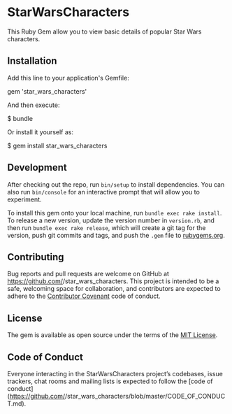 # StarWarsCharacters

This Ruby Gem allow you to view basic details of popular Star Wars characters.

## Installation

Add this line to your application's Gemfile:

gem 'star_wars_characters'

And then execute:

$ bundle

Or install it yourself as:

$ gem install star_wars_characters


## Development

After checking out the repo, run `bin/setup` to install dependencies. You can also run `bin/console` for an interactive prompt that will allow you to experiment.

To install this gem onto your local machine, run `bundle exec rake install`. To release a new version, update the version number in `version.rb`, and then run `bundle exec rake release`, which will create a git tag for the version, push git commits and tags, and push the `.gem` file to [rubygems.org](https://rubygems.org).

## Contributing

Bug reports and pull requests are welcome on GitHub at https://github.com/<github tavisweeden>/star_wars_characters. This project is intended to be a safe, welcoming space for collaboration, and contributors are expected to adhere to the [Contributor Covenant](http://contributor-covenant.org) code of conduct.

## License

The gem is available as open source under the terms of the [MIT License](https://opensource.org/licenses/MIT).

## Code of Conduct

Everyone interacting in the StarWarsCharacters project’s codebases, issue trackers, chat rooms and mailing lists is expected to follow the [code of conduct](https://github.com/<github username>/star_wars_characters/blob/master/CODE_OF_CONDUCT.md).

